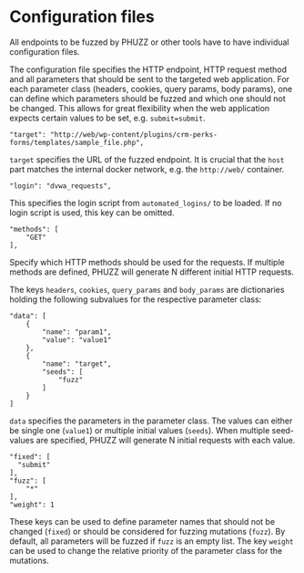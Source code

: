 Configuration files
=====================

All endpoints to be fuzzed by PHUZZ or other tools have to have individual configuration files.

The configuration file specifies the HTTP endpoint, HTTP request method and all parameters that should be sent to the targeted web application.
For each parameter class (headers, cookies, query params, body params), one can define which parameters should be fuzzed and which one should not be changed.
This allows for great flexibility when the web application expects certain values to be set, e.g. `submit=submit`.

```
"target": "http://web/wp-content/plugins/crm-perks-forms/templates/sample_file.php",
```
`target` specifies the URL of the fuzzed endpoint. It is crucial that the `host` part matches the internal docker network, e.g. the `http://web/` container.

```
"login": "dvwa_requests",
```

This specifies the login script from `automated_logins/` to be loaded. If no login script is used, this key can be omitted.

```
"methods": [
	"GET"
],
```

Specify which HTTP methods should be used for the requests. If multiple methods are defined, PHUZZ will generate N different initial HTTP requests.

The keys `headers`, `cookies`, `query_params` and `body_params` are dictionaries holding the following subvalues for the respective parameter class:

```
"data": [
	{
		"name": "param1",
		"value": "value1"
	},            
	{
		"name": "target",
		"seeds": [
		    "fuzz"
		]
	}
]
```

`data` specifies the parameters in the parameter class. The values can either be single one (`value1`) or multiple initial values (`seeds`). When multiple seed-values are specified, PHUZZ will generate N initial requests with each value.

```
"fixed": [
  "submit"
],
"fuzz": [
	"*"
],
"weight": 1
```
These keys can be used to define parameter names that should not be changed (`fixed`) or should be considered for fuzzing mutations (`fuzz`). By default, all parameters will be fuzzed if `fuzz` is an empty list. 
The key `weight` can be used to change the relative priority of the parameter class for the mutations.
